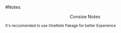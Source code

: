 #Notes
<p align = center>
  Consise Notes
</p>




<sub>It's reccomended to use OneNote Pakage for better Experience</sub>
